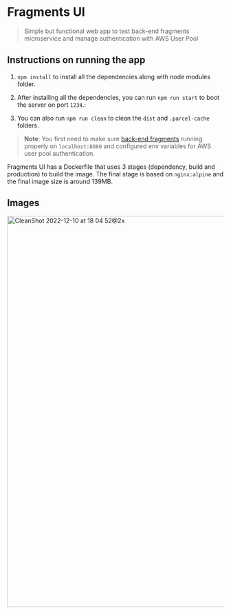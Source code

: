 # Fragments UI

> Simple but functional web app to test back-end fragments microservice and manage authentication with AWS User Pool


## Instructions on running the app

1. `npm install` to install all the dependencies along with node modules folder.

2. After installing all the dependencies, you can run `npm run start` to boot the server on port `1234`.:

3. You can also run `npm run clean` to clean the `dist` and `.parcel-cache` folders.

> **Note**: You first need to make sure [back-end fragments](https://github.com/batunpc/fragments) running properly on `localhost:8080` and configured env variables for AWS user pool authentication.

Fragments UI has a Dockerfile that uses 3 stages (dependency, build and production) to build the image. The final stage is based on `nginx:alpine` and the final image size is around 139MB.


## Images

<img width="908" alt="CleanShot 2022-12-10 at 18 04 52@2x" src="https://user-images.githubusercontent.com/71259399/206878662-5405b332-5bd5-4d42-aa39-5ffda0a78fdb.png">
